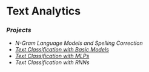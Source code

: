 # Text Analytics

### *Projects*

- *N-Gram Language Models and Spelling Correction*
- [*Text Classification with Basic Models*](https://github.com/sapaladas/msc_data_science/tree/main/q3-text_analytics/text_classification_with_basic_models)
- [*Text Classification with MLPs*](https://github.com/sapaladas/msc_data_science/tree/main/q3-text_analytics/text_classification_with_mlps)
- *Text Classification with RNNs*
